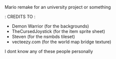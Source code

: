Mario remake for an university project or something

: CREDITS TO :
- Demon Warrior (for the backgrounds)
- TheCursedJoystick (for the item sprite sheet)
- Steven (for the nsmbds tileset)
- vecteezy.com (for the world map bridge texture)

I dont know any of these people personally